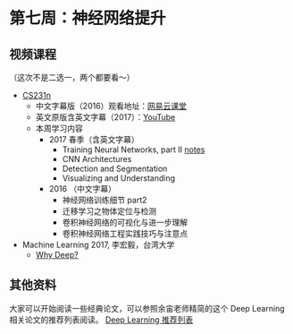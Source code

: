 # 第七周：神经网络提升
## 视频课程
（这次不是二选一，两个都要看～）

- [CS231n](http://cs231n.github.io/)
    - 中文字幕版（2016）观看地址：[网易云课堂](http://study.163.com/course/introduction.htm?courseId=1003223001)
    - 英文原版含英文字幕（2017）：[YouTube](https://www.youtube.com/watch?v=vT1JzLTH4G4&list=PL3FW7Lu3i5JvHM8ljYj-zLfQRF3EO8sYv)
    - 本周学习内容
        - 2017 春季（含英文字幕）
            - Training Neural Networks, part II [notes](http://cs231n.github.io/neural-networks-3/)
            - CNN Architectures 
            - Detection and Segmentation 
            - Visualizing and Understanding 
        - 2016 （中文字幕）
            - 神经网络训练细节 part2
            - 迁移学习之物体定位与检测
            - 卷积神经网络的可视化与进一步理解
            - 卷积神经网络工程实践技巧与注意点
- Machine Learning 2017, 李宏毅，台湾大学 
    - [Why Deep?](https://www.bilibili.com/video/av10590361/#page=11)

## 其他资料
大家可以开始阅读一些经典论文，可以参照余宙老师精简的这个 Deep Learning 相关论文的推荐列表阅读。 [Deep Learning 推荐列表](../Deep_Learning_Papers.pdf)



